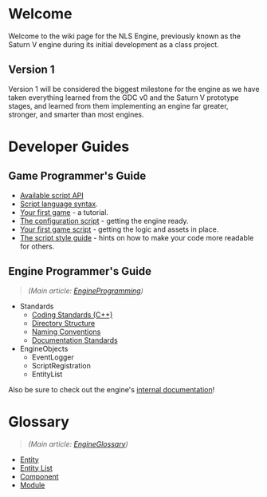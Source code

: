 <a href='Hidden comment: The summary is a short, single-sentence description of this page.'></a>

<a href='Hidden comment: 
The wiki syntax is pretty straightforward for anyone familiar with wiki markup.
Take a look at http://code.google.com/p/support/wiki/WikiSyntax for more detail.
'></a>

# Welcome #
Welcome to the wiki page for the NLS Engine, previously known as the Saturn V engine during its initial development as a class project.

## Version 1 ##
Version 1 will be considered the biggest milestone for the engine as we have taken everything learned from the GDC v0 and the Saturn V prototype stages, and learned from them implementing an engine far greater, stronger, and smarter than most engines.

# Developer Guides #
## Game Programmer's Guide ##
  * [Available script API](ScriptInterface.md)
  * [Script language syntax](AngelScriptSyntax.md).
  * [Your first game](YourFirstGame.md) - a tutorial.
  * [The configuration script](ConfigScript.md) - getting the engine ready.
  * [Your first game script](FirstGameScript.md) - getting the logic and assets in place.
  * [The script style guide](StyleGuide.md) - hints on how to make your code more readable for others.

## Engine Programmer's Guide ##
> _(Main article: [EngineProgramming](EngineProgramming.md))_
  * Standards
    * [Coding Standards (C++)](CodeStandard.md)
    * [Directory Structure](DirectoryStructure.md)
    * [Naming Conventions](NamingConventions.md)
    * [Documentation Standards](DocumentationStandards.md)
  * EngineObjects
    * EventLogger
    * ScriptRegistration
    * EntityList

Also be sure to check out the engine's [internal documentation](http://nls.rwcproductions.com)!

# Glossary #
> _(Main article: [EngineGlossary](EngineGlossary.md))_
  * [Entity](https://docs.google.com/document/d/1qy1KP2rcZQVEbZ4mnuUwGgbWZImYAambwemUxmtzId8/edit#bookmark=id.9rxs2sr25ppq)
  * [Entity List](https://docs.google.com/document/d/1qy1KP2rcZQVEbZ4mnuUwGgbWZImYAambwemUxmtzId8/edit#bookmark=id.i18jpo71dvc1)
  * [Component](https://docs.google.com/document/d/1qy1KP2rcZQVEbZ4mnuUwGgbWZImYAambwemUxmtzId8/edit#bookmark=id.ngjujb6iduqz)
  * [Module](https://docs.google.com/document/d/1qy1KP2rcZQVEbZ4mnuUwGgbWZImYAambwemUxmtzId8/edit#bookmark=id.vtd1vj3hv391)